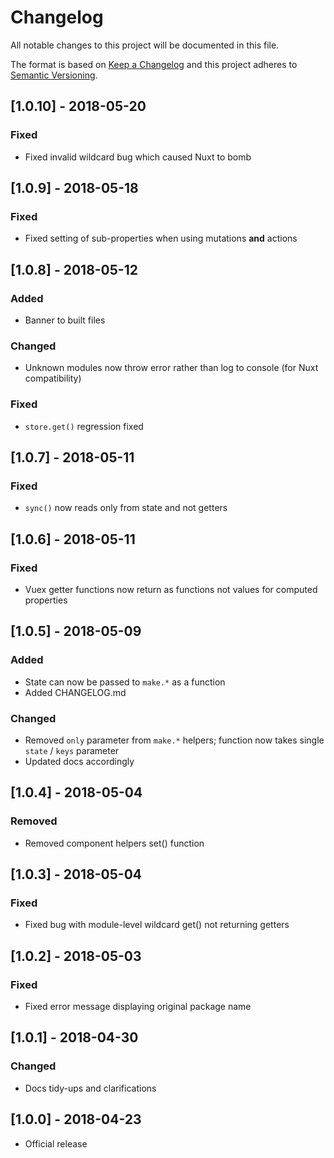 # Changelog

All notable changes to this project will be documented in this file.

The format is based on [Keep a Changelog](http://keepachangelog.com/en/1.0.0/) 
and this project adheres to [Semantic Versioning](http://semver.org/spec/v2.0.0.html).

## [1.0.10] - 2018-05-20
### Fixed
- Fixed invalid wildcard bug which caused Nuxt to bomb

## [1.0.9] - 2018-05-18
### Fixed
- Fixed setting of sub-properties when using mutations **and** actions

## [1.0.8] - 2018-05-12
### Added
- Banner to built files

### Changed
- Unknown modules now throw error rather than log to console (for Nuxt compatibility)

### Fixed
- `store.get()` regression fixed

## [1.0.7] - 2018-05-11
### Fixed
- `sync()` now reads only from state and not getters

## [1.0.6] - 2018-05-11
### Fixed
- Vuex getter functions now return as functions not values for computed properties

## [1.0.5] - 2018-05-09
### Added
- State can now be passed to `make.*` as a function
- Added CHANGELOG.md

### Changed
- Removed `only` parameter from `make.*` helpers; function now takes single `state` / `keys` parameter
- Updated docs accordingly

## [1.0.4] - 2018-05-04
### Removed
- Removed component helpers set() function


## [1.0.3] - 2018-05-04
### Fixed
- Fixed bug with module-level wildcard get() not returning getters


## [1.0.2] - 2018-05-03
### Fixed
- Fixed error message displaying original package name


## [1.0.1] - 2018-04-30
### Changed
- Docs tidy-ups and clarifications

## [1.0.0] - 2018-04-23
- Official release

